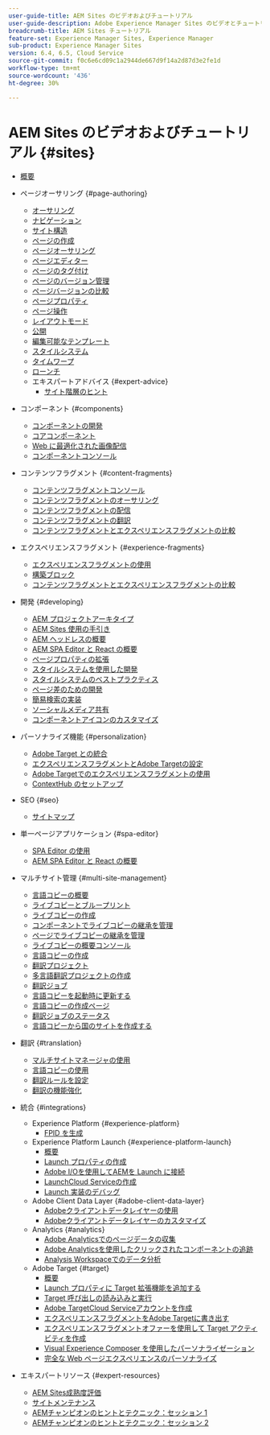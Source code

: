 ```yaml
---
user-guide-title: AEM Sites のビデオおよびチュートリアル
user-guide-description: Adobe Experience Manager Sites のビデオとチュートリアルのコレクションです。
breadcrumb-title: AEM Sites チュートリアル
feature-set: Experience Manager Sites, Experience Manager
sub-product: Experience Manager Sites
version: 6.4, 6.5, Cloud Service
source-git-commit: f0c6e6cd09c1a2944de667d9f14a2d87d3e2fe1d
workflow-type: tm+mt
source-wordcount: '436'
ht-degree: 30%

---
```



# AEM Sites のビデオおよびチュートリアル {#sites}

+ [概要](overview.md)
+ ページオーサリング {#page-authoring}
   + [オーサリング](page-authoring/aem-sites-authoring-overview.md)
   + [ナビゲーション](page-authoring/basic-handling-sites-feature-video-use.md)
   + [サイト構造](page-authoring/content-hierarchy-feature-video-use.md)
   + [ページの作成](page-authoring/creating-page-feature-video-use.md)
   + [ページオーサリング](page-authoring/page-authoring-overview-feature-video-use.md)
   + [ページエディター](page-authoring/page-editor-feature-video-use.md)
   + [ページのタグ付け](page-authoring/page-tagging-feature-video-use.md)
   + [ページのバージョン管理](page-authoring/page-versioning-feature-video-use.md)
   + [ページバージョンの比較](page-authoring/page-diff-feature-video-use.md)
   + [ページプロパティ](page-authoring/page-properties-feature-video-understand.md)
   + [ページ操作](page-authoring/page-operations-feature-video-use.md)
   + [レイアウトモード](page-authoring/responsive-layout-feature-video-understand.md)
   + [公開](page-authoring/publication-management-feature-video-use.md)
   + [編集可能なテンプレート](page-authoring/template-editor-feature-video-use.md)
   + [スタイルシステム](page-authoring/style-system-feature-video-use.md)
   + [タイムワープ](page-authoring/timewarp-feature-video-use.md)
   + [ローンチ](page-authoring/launches.md)
   + エキスパートアドバイス {#expert-advice}
      + [サイト階層のヒント](page-authoring/expert-advice/site-hierarchy.md)
+ コンポーネント {#components}
   + [コンポーネントの開発](components/component-development.md)
   + [コアコンポーネント](components/core-components-feature-video-understand.md)
   + [Web に最適化された画像配信](components/web-optimized-image-delivery.md)
   + [コンポーネントコンソール](components/components-console-feature-video-use.md)
+ コンテンツフラグメント {#content-fragments}
   + [コンテンツフラグメントコンソール](content-fragments/content-fragments-console.md)
   + [コンテンツフラグメントのオーサリング](content-fragments/content-fragments-feature-video-use.md)
   + [コンテンツフラグメントの配信](content-fragments/content-fragments-delivery-feature-video-use.md)
   + [コンテンツフラグメントの翻訳](content-fragments/content-fragments-translation-feature-video-use.md)
   + [コンテンツフラグメントとエクスペリエンスフラグメントの比較](content-fragments/understand-content-fragments-and-experience-fragments.md)
+ エクスペリエンスフラグメント {#experience-fragments}
   + [エクスペリエンスフラグメントの使用](experience-fragments/experience-fragments-feature-video-use.md)
   + [構築ブロック](experience-fragments/building-blocks.md)
   + [コンテンツフラグメントとエクスペリエンスフラグメントの比較](https://experienceleague.adobe.com/docs/experience-manager-learn/sites/content-fragments/understand-content-fragments-and-experience-fragments.html)

+ 開発 {#developing}
   + [AEM プロジェクトアーキタイプ](developing/aem-project-archetype.md)
   + [AEM Sites 使用の手引き](https://experienceleague.adobe.com/docs/experience-manager-learn/getting-started-wknd-tutorial-develop/overview.html?lang=ja)
   + [AEM ヘッドレスの概要](https://experienceleague.adobe.com/docs/experience-manager-learn/getting-started-with-aem-headless/overview.html?lang=ja)
   + [AEM SPA Editor と React の概要](https://experienceleague.adobe.com/docs/experience-manager-learn/getting-started-with-aem-headless/spa-editor/react/overview.html)
   + [ページプロパティの拡張](developing/page-properties-technical-video-develop.md)
   + [スタイルシステムを使用した開発](developing/style-system-technical-video-understand.md)
   + [スタイルシステムのベストプラクティス](developing/style-organization-style-system-understand-article.md)
   + [ページ差のための開発](developing/page-diff-technical-video-develop.md)
   + [簡易検索の実装](developing/search-tutorial-develop.md)
   + [ソーシャルメディア共有](developing/social-media-sharing-technical-video-use.md)
   + [コンポーネントアイコンのカスタマイズ](developing/component-icons-technical-video-develop.md)
+ パーソナライズ機能 {#personalization}
   + [Adobe Target との統合](https://helpx.adobe.com/marketing-cloud/how-to/aem-target.html)
   + [エクスペリエンスフラグメントとAdobe Targetの設定](personalization/experience-fragment-target-technical-video-setup.md)
   + [Adobe Targetでのエクスペリエンスフラグメントの使用](personalization/experience-fragment-target-offer-feature-video-use.md)
   + [ContextHub のセットアップ](personalization/context-hub-technical-video-setup.md)
+ SEO {#seo}
   + [サイトマップ](./seo/sitemaps.md)
+ 単一ページアプリケーション {#spa-editor}
   + [ SPA Editor の使用](spa-editor/spa-editor-framework-feature-video-use.md)
   + [AEM SPA Editor と React の概要](https://experienceleague.adobe.com/docs/experience-manager-learn/getting-started-with-aem-headless/spa-editor/react/overview.html)
+ マルチサイト管理 {#multi-site-management}
   + [言語コピーの概要](./multi-site-management/language-copy-overview.md)
   + [ライブコピーとブループリント](./multi-site-management/live-copy-and-blueprint.md)
   + [ライブコピーの作成](./multi-site-management/create-live-copy.md)
   + [コンポーネントでライブコピーの継承を管理](./multi-site-management/manage-component-inheritance-live-copy.md)
   + [ページでライブコピーの継承を管理](./multi-site-management/manage-page-inheritance-live-copy.md)
   + [ライブコピーの概要コンソール](./multi-site-management/live-copy-overview-console.md)
   + [言語コピーの作成](./multi-site-management/create-language-copy.md)
   + [翻訳プロジェクト](./multi-site-management/manage-translation-projects.md)
   + [多言語翻訳プロジェクトの作成](./multi-site-management/create-multinational-translational-project.md)
   + [翻訳ジョブ](./multi-site-management/create-translation-job.md)
   + [言語コピーを起動時に更新する](./multi-site-management/updating-language-copy.md)
   + [言語コピーの作成ページ](./multi-site-management/create-new-page-language-copy.md)
   + [翻訳ジョブのステータス](./multi-site-management/translation-job-status.md)
   + [言語コピーから国のサイトを作成する](./multi-site-management/create-new-site.md)
+ 翻訳 {#translation}
   + [マルチサイトマネージャの使用](translation/multi-site-manager-feature-video-use.md)
   + [言語コピーの使用](translation/language-copy-feature-video-use.md)
   + [翻訳ルールを設定](translation/translation-rules-editor-technical-video-setup.md)
   + [翻訳の機能強化](translation/translation-enhancements-feature-video-use.md)
+ 統合 {#integrations}
   + Experience Platform {#experience-platform}
      + [FPID を生成](integrations/platform/fpid.md)
   + Experience Platform Launch {#experience-platform-launch}
      + [概要](integrations/experience-platform-launch/overview.md)
      + [Launch プロパティの作成](integrations/experience-platform-launch/create-launch-property.md)
      + [Adobe I/Oを使用してAEMを Launch に接続](integrations/experience-platform-launch/connect-aem-launch-adobe-io.md)
      + [LaunchCloud Serviceの作成](integrations/experience-platform-launch/create-launch-cloud-service.md)
      + [Launch 実装のデバッグ](integrations/experience-platform-launch/debug-launch-implementation.md)
   + Adobe Client Data Layer {#adobe-client-data-layer}
      + [Adobeクライアントデータレイヤーの使用](integrations/adobe-client-data-layer/data-layer-overview.md)
      + [Adobeクライアントデータレイヤーのカスタマイズ](integrations/adobe-client-data-layer/data-layer-customize.md)
   + Analytics {#analytics}
      + [Adobe Analyticsでのページデータの収集](integrations/analytics/collect-data-analytics.md)
      + [Adobe Analyticsを使用したクリックされたコンポーネントの追跡](integrations/analytics/track-clicked-component.md)
      + [Analysis Workspaceでのデータ分析](integrations/analytics/create-analytics-workspace.md)
   + Adobe Target {#target}
      + [概要](integrations/adobe-target/overview.md)
      + [Launch プロパティに Target 拡張機能を追加する](integrations/adobe-target/add-target-launch-extension.md)
      + [Target 呼び出しの読み込みと実行](integrations/adobe-target/load-and-fire-target.md)
      + [Adobe TargetCloud Serviceアカウントを作成](integrations/adobe-target/setup-aem-target-cloud-service.md)
      + [エクスペリエンスフラグメントをAdobe Targetに書き出す](integrations/adobe-target/export-experience-fragment-target.md)
      + [エクスペリエンスフラグメントオファーを使用して Target アクティビティを作成](integrations/adobe-target/create-target-activity.md)
      + [Visual Experience Composer を使用したパーソナライゼーション](integrations/adobe-target/personalization-using-vec.md)
      + [完全な Web ページエクスペリエンスのパーソナライズ](integrations/adobe-target/personalization-web-page.md)
+ エキスパートリソース {#expert-resources}
   + [AEM Sites成熟度評価](expert-resources/maturity-assessment.md)
   + [サイトメンテナンス](expert-resources/site-maintenance.md)
   + [AEMチャンピオンのヒントとテクニック：セッション 1](expert-resources/champion-tips-1.md)
   + [AEMチャンピオンのヒントとテクニック：セッション 2](expert-resources/champion-tips-2.md)